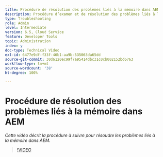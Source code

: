 ```yaml
---
title: Procédure de résolution des problèmes liés à la mémoire dans AEM
description: Procédure d’examen et de résolution des problèmes liés à la mémoire
type: Troubleshooting
role: Admin
level: Intermediate
version: 6.5, Cloud Service
feature: Developer Tools
topic: Administration
index: y
doc-type: Technical Video
exl-id: 6477e9df-f33f-46b1-aa9b-535063da65dd
source-git-commit: 30d6120ec99f7a95414dbc31c0cb002152bd6763
workflow-type: tm+mt
source-wordcount: '38'
ht-degree: 100%

---
```


# Procédure de résolution des problèmes liés à la mémoire dans AEM

*Cette vidéo décrit la procédure à suivre pour résoudre les problèmes liés à la mémoire dans AEM.*

>[!VIDEO](https://video.tv.adobe.com/v/335473?quality=12&learn=on)
